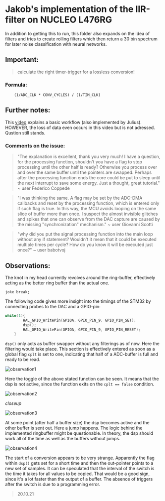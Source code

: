 # Jakob's implementation of the IIR-filter on NUCLEO L476RG

In addition to getting this to run, this folder also expands on the idea of filters and tries to create rolling filters which then return a 30 bin spectrum for later noise classification with neural networks.

## Important:
> calculate the right timer-trigger for a lossless conversion!

### Formula:

```
    (1/ADC_CLK * CONV_CYCLES) / (1/TIM_CLK)
```

## Further notes:
This [video](https://www.youtube.com/watch?v=ThFfI-JSv2Y) explains a basic workflow (also implemented by Julius). HOWEVER, the loss of data even occurs in this video but is not adressed. Qustion still stands.

### Comments on the issue:

>"The explanation is excellent, thank you very much! I have a question, for the processing function, shouldn't you have a flag to stop processing until the other half is ready? Otherwise you process over and over the same buffer until the pointers are swapped. Perhaps after the processing function ends the core could be put to sleep until the next interrupt to save some energy. Just a thought, great tutorial."
 ~ user Federico Coppede

>"I was thinking the same. A flag may be set by the ADC-DMA callbacks and reset by the processing function, which is entered only if such flag is true. In this way, the MCU avoids looping on the same slice of buffer more than once. I suspect the almost invisible glitches and spikes that one can observe from the DAC capture are caused by the missing "synchronization" mechanism."
 ~ user Giovanni Scotti

>"why did you put the signal processing function into the main loop without any if statement? Wouldn't it mean that it could be executed multiple times per cycle? How do you know it will be executed just once?"
 ~ user babotvoj

## Observations:

The knot in my head currently revolves around the ring-buffer, effectively acting as the better ring buffer than the actual one.

`joke break;`

The following code gives more insight into the timings of the STM32 by connecting probes to the DAC and a GPIO-pin:

```c
while(1){
		HAL_GPIO_WritePin(GPIOA, GPIO_PIN_9, GPIO_PIN_SET);
		dsp();
		HAL_GPIO_WritePin(GPIOA, GPIO_PIN_9, GPIO_PIN_RESET);
	}
```

`dsp()` only acts as buffer swapper without any filterings as of now. Here the filtering would take place. This section is effectively entered as soon as a global flag `cplt` is set to one, indicating that half of a ADC-buffer is full and ready to be read.

![observation1](20211020_114540.jpg)

Here the toggle of the above stated function can be seen. It means that the dsp is not active, since the function exits on the `cplt == false` condition.

![observation2](20211020_114548.jpg)

*closeup*

![observation3](20211020_114630.jpg)

At some point (after half a buffer size) the dsp becomes active and the other buffer is sent out. Here a jump happens. The logic behind the implemented ringbuffer might be questionable. In theory, the dsp should work all of the time as well as the buffers without jumps.

![observation4](20211020_123105.jpg)

The start of a conversion appears to be very strange. Apparently the flag within `dsp()` gets set for a short time and then the out-pointer points to a new set of samples. It can be speculated that the interval of the switch is the time it takes for all values to be copied. That would be a good sign, since it's a lot faster than the output of a buffer. The absence of triggers after the switch is due to a programming error. 
>20.10.21